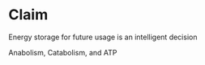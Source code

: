 # Claim
Energy storage for future usage is an intelligent decision
 
Anabolism, Catabolism, and ATP
